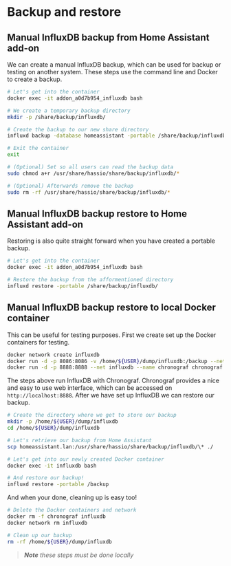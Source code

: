 # Backup and restore

## Manual InfluxDB backup from Home Assistant add-on

We can create a manual InfluxDB backup, which can be used for backup or testing on another system. These steps use the command line and Docker to create a backup.

```bash
# Let's get into the container
docker exec -it addon_a0d7b954_influxdb bash

# We create a temporary backup directory
mkdir -p /share/backup/influxdb/

# Create the backup to our new share directory
influxd backup -database homeassistant -portable /share/backup/influxdb/

# Exit the container
exit

# (Optional) Set so all users can read the backup data
sudo chmod a+r /usr/share/hassio/share/backup/influxdb/*

# (Optional) Afterwards remove the backup
sudo rm -rf /usr/share/hassio/share/backup/influxdb/*
```

## Manual InfluxDB backup restore to Home Assistant add-on

Restoring is also quite straight forward when you have created a portable backup.

```bash
# Let's get into the container
docker exec -it addon_a0d7b954_influxdb bash

# Restore the backup from the afformentioned directory
influxd restore -portable /share/backup/influxdb/
```

## Manual InfluxDB backup restore to local Docker container

This can be useful for testing purposes. First we create set up the Docker containers for testing.

```bash
docker network create influxdb
docker run -d -p 8086:8086 -v /home/${USER}/dump/influxdb:/backup --net influxdb --name influxdb influxdb
docker run -d -p 8888:8888 --net influxdb --name chronograf chronograf --influxdb-url=http://influxdb:8086
```

The steps above run InfluxDB with Chronograf. Chronograf provides a nice and easy to use web interface, which can be accessed on `http://localhost:8888`. After we have set up InfluxDB we can restore our backup.

```bash
# Create the directory where we get to store our backup
mkdir -p /home/${USER}/dump/influxdb
cd /home/${USER}/dump/influxdb

# Let's retrieve our backup from Home Assistant
scp homeassistant.lan:/usr/share/hassio/share/backup/influxdb/\* ./

# Let's get into our newly created Docker container
docker exec -it influxdb bash

# And restore our backup!
influxd restore -portable /backup
```

And when your done, cleaning up is easy too!

```bash
# Delete the Docker containers and network
docker rm -f chronograf influxdb
docker network rm influxdb

# Clean up our backup
rm -rf /home/${USER}/dump/influxdb
```

> _**Note** these steps must be done locally_

